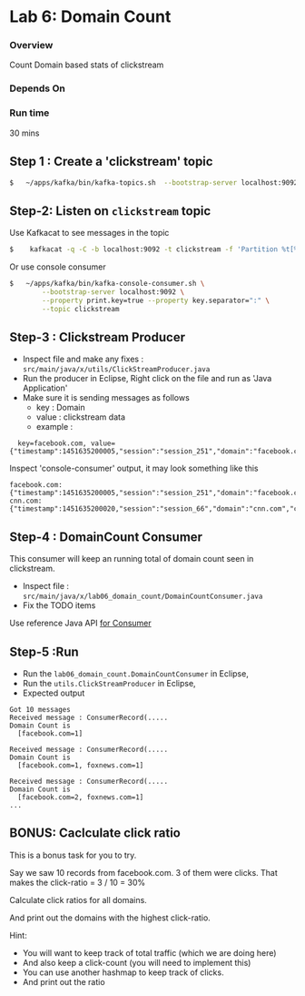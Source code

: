 <link rel='stylesheet' href='../assets/css/main.css'/>

# Lab 6: Domain Count

### Overview

Count Domain based stats of clickstream

### Depends On

### Run time

30 mins

## Step 1 : Create a 'clickstream' topic

```bash
$   ~/apps/kafka/bin/kafka-topics.sh  --bootstrap-server localhost:9092  --create --topic clickstream --replication-factor 1  --partitions 2
```

## Step-2: Listen on `clickstream` topic

Use Kafkacat to see messages in the topic

```bash
$    kafkacat -q -C -b localhost:9092 -t clickstream -f 'Partition %t[%p], offset: %o, key: %k, value: %s\n'
```

Or use console consumer

```bash
$   ~/apps/kafka/bin/kafka-console-consumer.sh \
        --bootstrap-server localhost:9092 \
        --property print.key=true --property key.separator=":" \
        --topic clickstream

```

## Step-3 : Clickstream Producer

* Inspect file and make any fixes : `src/main/java/x/utils/ClickStreamProducer.java`  
* Run the producer in Eclipse, Right click on the file and run as 'Java Application'
* Make sure it is sending messages as follows
  - key : Domain
  - value : clickstream data
  - example  :

```console
  key=facebook.com, value={"timestamp":1451635200005,"session":"session_251","domain":"facebook.com","cost":91,"user":"user_16","campaign":"campaign_5","ip":"ip_67","action":"clicked"}
```

Inspect 'console-consumer' output, it may look something like this

```console
facebook.com:{"timestamp":1451635200005,"session":"session_251","domain":"facebook.com","cost":91,"user":"user_16","campaign":"campaign_5","ip":"ip_67","action":"clicked"}
cnn.com:{"timestamp":1451635200020,"session":"session_66","domain":"cnn.com","cost":31,"user":"user_29","campaign":"campaign_3","ip":"ip_49","action":"blocked"}
```


## Step-4 :  DomainCount Consumer

This consumer will keep an running total of domain count seen in clickstream.

* Inspect file : `src/main/java/x/lab06_domain_count/DomainCountConsumer.java`  
* Fix the TODO items

Use reference Java API [for Consumer](https://kafka.apache.org/0100/javadoc/index.html?org/apache/kafka/clients/consumer/KafkaConsumer.html)


## Step-5 :Run

* Run the `lab06_domain_count.DomainCountConsumer` in Eclipse,
* Run the `utils.ClickStreamProducer` in Eclipse,
* Expected output

```console
Got 10 messages
Received message : ConsumerRecord(.....
Domain Count is
  [facebook.com=1]

Received message : ConsumerRecord(.....
Domain Count is
  [facebook.com=1, foxnews.com=1]

Received message : ConsumerRecord(.....
Domain Count is
  [facebook.com=2, foxnews.com=1]
...
```

## BONUS: Caclculate click ratio

This is a bonus task for you to try.

Say we saw 10 records from facebook.com.  3 of them were clicks.  That makes the click-ratio = 3 / 10 = 30%

Calculate click ratios for all domains.

And print out the domains with the highest click-ratio.

Hint:

- You will want to keep track of total traffic (which we are doing here)
- And also keep a click-count (you will need to implement this)
- You can use another hashmap to keep track of clicks.
- And print out the ratio